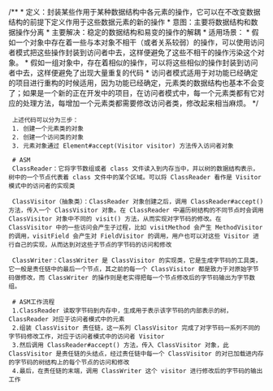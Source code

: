  /**
     * 定义：封装某些作用于某种数据结构中各元素的操作，它可以在不改变数据结构的前提下定义作用于这些数据元素的新的操作
     * 意图：主要将数据结构和数据操作分离
     * 主要解决：稳定的数据结构和易变的操作的解耦
     * 适用场景：
     * 假如一个对象中存在着一些与本对象不相干（或者关系较弱）的操作，可以使用访问者模式把这些操作封装到访问者中去，这样便避免了这些不相干的操作污染这个对象。
     * 假如一组对象中，存在着相似的操作，可以将这些相似的操作封装到访问者中去，这样便避免了出现大量重复的代码
     * 访问者模式适用于对功能已经确定的项目进行重构的时候适用，因为功能已经确定，元素类的数据结构也基本不会变了；如果是一个新的正在开发中的项目，在访问者模式中，每一个元素类都有它对应的处理方法，每增加一个元素类都需要修改访问者类，修改起来相当麻烦。
     */
     
     
     上述代码可以分为三步：
     1. 创建一个元素类的对象
     2. 创建一个访问类的对象
     3. 元素对象通过 Element#accept(Visitor visitor) 方法传入访问者对象
     
     # ASM
     ClassReader：它将字节数组或者 class 文件读入到内存当中，并以树的数据结构表示，树中的一个节点代表着 class 文件中的某个区域。可以将 ClassReader 看作是 Visitor 模式中的访问者的实现类
     
     ClassVisitor（抽象类）：ClassReader 对象创建之后，调用 ClassReader#accept() 方法，传入一个 ClassVisitor 对象。在 ClassReader 中遍历树结构的不同节点时会调用 ClassVisitor 对象中不同的 visit() 方法，从而实现对字节码的修改。在 ClassVisitor 中的一些访问会产生子过程，比如 visitMethod 会产生 MethodVisitor 的调用，visitField 会产生对 FieldVisitor 的调用，用户也可以对这些 Visitor 进行自己的实现，从而达到对这些子节点的字节码的访问和修改
     
     ClassWriter：ClassWriter 是 ClassVisitor 的实现类，它是生成字节码的工具类，它一般是责任链中的最后一个节点，其之前的每一个 ClassVisitor 都是致力于对原始字节码做修改，而 ClassWriter 的操作则是老实得把每一个节点修改后的字节码输出为字节数组。
       
     # ASM工作流程
     1.ClassReader 读取字节码到内存中，生成用于表示该字节码的内部表示的树，ClassReader 对应于访问者模式中的元素
     2.组装 ClassVisitor 责任链，这一系列 ClassVisitor 完成了对字节码一系列不同的字节码修改工作，对应于访问者模式中的访问者 Visitor
     3.然后调用 ClassReader#accept() 方法，传入 ClassVisitor 对象，此 ClassVisitor 是责任链的头结点，经过责任链中每一个 ClassVisitor 的对已加载进内存的字节码的树结构上的每个节点的访问和修改
     4.最后，在责任链的末端，调用 ClassWriter 这个 visitor 进行修改后的字节码的输出工作
    